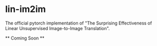 # lin-im2im

The official pytorch implementation of "The Surprising Effectiveness of Linear Unsupervised Image-to-Image Translation".

** Coming Soon **
